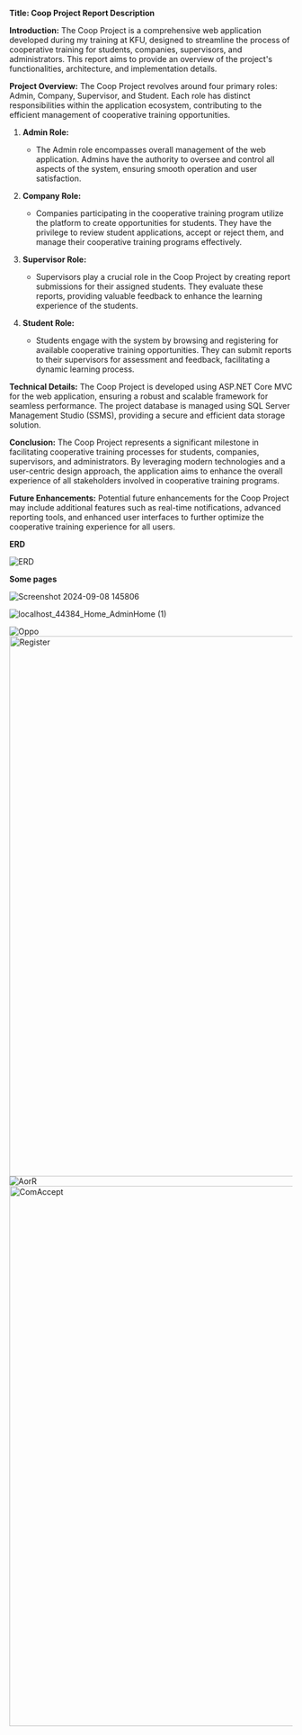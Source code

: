 **Title: Coop Project Report Description**

**Introduction:**
The Coop Project is a comprehensive web application developed during my training at KFU, designed to streamline the process of cooperative training for students, companies, supervisors, and administrators. This report aims to provide an overview of the project's functionalities, architecture, and implementation details.

**Project Overview:**
The Coop Project revolves around four primary roles: Admin, Company, Supervisor, and Student. Each role has distinct responsibilities within the application ecosystem, contributing to the efficient management of cooperative training opportunities.

1. **Admin Role:**
   - The Admin role encompasses overall management of the web application. Admins have the authority to oversee and control all aspects of the system, ensuring smooth operation and user satisfaction.

2. **Company Role:**
   - Companies participating in the cooperative training program utilize the platform to create opportunities for students. They have the privilege to review student applications, accept or reject them, and manage their cooperative training programs effectively.

3. **Supervisor Role:**
   - Supervisors play a crucial role in the Coop Project by creating report submissions for their assigned students. They evaluate these reports, providing valuable feedback to enhance the learning experience of the students.

4. **Student Role:**
   - Students engage with the system by browsing and registering for available cooperative training opportunities. They can submit reports to their supervisors for assessment and feedback, facilitating a dynamic learning process.

**Technical Details:**
The Coop Project is developed using ASP.NET Core MVC for the web application, ensuring a robust and scalable framework for seamless performance. The project database is managed using SQL Server Management Studio (SSMS), providing a secure and efficient data storage solution.

**Conclusion:**
The Coop Project represents a significant milestone in facilitating cooperative training processes for students, companies, supervisors, and administrators. By leveraging modern technologies and a user-centric design approach, the application aims to enhance the overall experience of all stakeholders involved in cooperative training programs.

**Future Enhancements:**
Potential future enhancements for the Coop Project may include additional features such as real-time notifications, advanced reporting tools, and enhanced user interfaces to further optimize the cooperative training experience for all users.




**ERD**




![ERD](https://github.com/user-attachments/assets/fc4839c0-9ecc-4236-b44d-ceb6bf591951)






**Some pages**


![Screenshot 2024-09-08 145806](https://github.com/user-attachments/assets/809ce8bb-374d-43cc-a329-8abd138bb5ee)


![localhost_44384_Home_AdminHome (1)](https://github.com/user-attachments/assets/696849d0-e9a5-4e1f-92f5-032e690fe153)


![Oppo](https://github.com/user-attachments/assets/44a7346b-2d62-4f73-838f-4389306b7c08)
<img width="960" alt="Register" src="https://github.com/user-attachments/assets/44049cc7-3fa2-47d8-b6cf-3b0a5389da2f">
![AorR](https://github.com/user-attachments/assets/1147838a-dc7a-4f9a-a03c-32c6f52c0d20)
<img width="960" alt="ComAccept" src="https://github.com/user-attachments/assets/2ff0ffb2-7e6f-4902-92ea-4eaa93073dc5">






